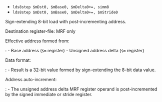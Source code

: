 * `lds8step $mDst0, $mBase0, $mDelta0+=, simm8`
* `lds8step $mDst0, $mBase0, $mDelta0+=, $mStride0`

Sign-extending 8-bit load with post-incrementing address.

Destination register-file: MRF only

Effective address formed from:

:   -   Base address (`$m` register)
    -   Unsigned address delta (`$m` register)

Data format:

:   -   Result is a 32-bit value formed by sign-extending the 8-bit data
        value.

Address auto-increment:

:   -   The unsigned address delta MRF register operand is
        post-incremented by the signed immediate or stride register.
